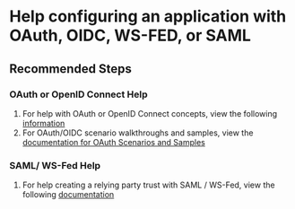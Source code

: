 <properties
    pageTitle="Help configuring an application with OAuth, OIDC, WS-FED, or SAML"
    description="Self Help content for aplpication configuration"
	  service="microsoft.aad"
	  resource="Microsoft_AAD_IAM"
    authors="zhvolosh"
    ms.author="zhvolosh"
    displayOrder=""
    selfHelpType="generic"
    supportTopicIds="32689918"
    resourceTags=""
	productPesIds="16579"
    cloudEnvironments="public, Fairfax, Mooncake"
    	articleId="8fe71a43-0175-436a-b351-29bcf585f596"
	ownershipId="AzureIdentity_MultiFactorAuthentication"
/>

# Help configuring an application with OAuth, OIDC, WS-FED, or SAML

## **Recommended Steps**

### OAuth or OpenID Connect Help

1. For help with OAuth or OpenID Connect concepts, view the following [information](https://docs.microsoft.com/windows-server/identity/ad-fs/development/ad-fs-openid-connect-oauth-concepts)
2. For OAuth/OIDC scenario walkthroughs and samples, view the [documentation for OAuth Scenarios and Samples](https://docs.microsoft.com/windows-server/identity/ad-fs/overview/ad-fs-openid-connect-oauth-flows-scenarios)

### SAML/ WS-Fed Help

1. For help creating a relying party trust with SAML / WS-Fed, view the following [documentation](https://docs.microsoft.com/windows-server/identity/ad-fs/operations/create-a-relying-party-trust)
